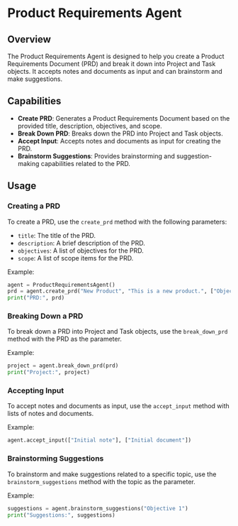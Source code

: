 # Product Requirements Agent

## Overview

The Product Requirements Agent is designed to help you create a Product Requirements Document (PRD) and break it down into Project and Task objects. It accepts notes and documents as input and can brainstorm and make suggestions.

## Capabilities

- **Create PRD**: Generates a Product Requirements Document based on the provided title, description, objectives, and scope.
- **Break Down PRD**: Breaks down the PRD into Project and Task objects.
- **Accept Input**: Accepts notes and documents as input for creating the PRD.
- **Brainstorm Suggestions**: Provides brainstorming and suggestion-making capabilities related to the PRD.

## Usage

### Creating a PRD

To create a PRD, use the `create_prd` method with the following parameters:
- `title`: The title of the PRD.
- `description`: A brief description of the PRD.
- `objectives`: A list of objectives for the PRD.
- `scope`: A list of scope items for the PRD.

Example:
```python
agent = ProductRequirementsAgent()
prd = agent.create_prd("New Product", "This is a new product.", ["Objective 1", "Objective 2"], ["Scope 1", "Scope 2"])
print("PRD:", prd)
```

### Breaking Down a PRD

To break down a PRD into Project and Task objects, use the `break_down_prd` method with the PRD as the parameter.

Example:
```python
project = agent.break_down_prd(prd)
print("Project:", project)
```

### Accepting Input

To accept notes and documents as input, use the `accept_input` method with lists of notes and documents.

Example:
```python
agent.accept_input(["Initial note"], ["Initial document"])
```

### Brainstorming Suggestions

To brainstorm and make suggestions related to a specific topic, use the `brainstorm_suggestions` method with the topic as the parameter.

Example:
```python
suggestions = agent.brainstorm_suggestions("Objective 1")
print("Suggestions:", suggestions)
```
